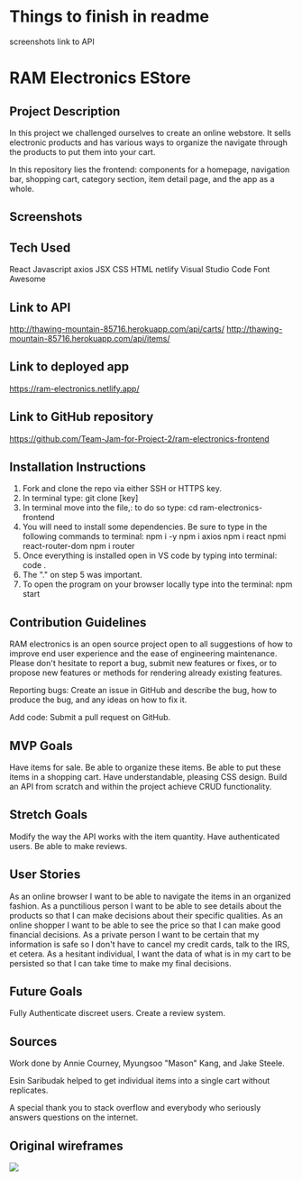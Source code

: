 # Things to finish in readme
screenshots
link to API

# RAM Electronics EStore

## Project Description

In this project we challenged ourselves to create an online webstore. It sells electronic products and has various ways to organize the navigate through the products to put them into your cart.

In this repository lies the frontend: components for a homepage, navigation bar, shopping cart, category section, item detail page, and the app as a whole. 

## Screenshots



## Tech Used

React
Javascript
axios
JSX
CSS
HTML
netlify
Visual Studio Code
Font Awesome

## Link to API

http://thawing-mountain-85716.herokuapp.com/api/carts/
http://thawing-mountain-85716.herokuapp.com/api/items/

## Link to deployed app

https://ram-electronics.netlify.app/

## Link to GitHub repository

https://github.com/Team-Jam-for-Project-2/ram-electronics-frontend

## Installation Instructions

1. Fork and clone the repo via either SSH or HTTPS key.
2. In terminal type: git clone [key]
3. In terminal move into the file,: to do so type: cd ram-electronics-frontend
4. You will need to install some dependencies. Be sure to type in the following commands to terminal:
    npm i -y
    npm i axios
    npm i react
    npmi react-router-dom
    npm i router
5. Once everything is installed open in VS code by typing into terminal: 
    code .
6. The "." on step 5 was important.
7. To open the program on your browser locally type into the terminal: 
    npm start

## Contribution Guidelines

RAM electronics is an open source project open to all suggestions of how to improve end user experience and the ease of engineering maintenance. Please don't hesitate to report a bug, submit new features or fixes, or to propose new features or methods for rendering already existing features.

Reporting bugs:
Create an issue in GitHub and describe the bug, how to produce the bug, and any ideas on how to fix it.

Add code:
Submit a pull request on GitHub.

## MVP Goals

Have items for sale.
Be able to organize these items.
Be able to put these items in a shopping cart.
Have understandable, pleasing CSS design.
Build an API from scratch and within the project achieve CRUD functionality.


## Stretch Goals

Modify the way the API works with the item quantity.
Have authenticated users.
Be able to make reviews.

## User Stories

As an online browser I want to be able to navigate the items in an organized fashion.
As a punctilious person I want to be able to see details about the products so that I can make decisions about their specific qualities.
As an online shopper I want to be able to see the price so that I can make good financial decisions.
As a private person I want to be certain that my information is safe so I don't have to cancel my credit cards, talk to the IRS, et cetera.
As a hesitant individual, I want the data of what is in my cart to be persisted so that I can take time to make my final decisions.

## Future Goals

Fully Authenticate discreet users.
Create a review system.


## Sources

Work done by Annie Courney, Myungsoo "Mason" Kang, and Jake Steele.

Esin Saribudak helped to get individual items into a single cart without replicates.

A special thank you to stack overflow and everybody who seriously answers questions on the internet.


## Original wireframes

![](https://files.slack.com/files-pri/T0351JZQ0-F0383CETGN8/project_2_-_jam_-_wireframes.png)





